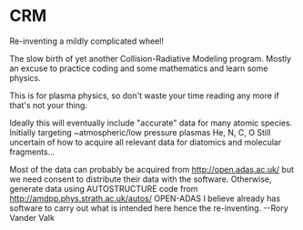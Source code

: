 # CRM
Re-inventing a mildly complicated wheel!

The slow birth of yet another Collision-Radiative Modeling program.
Mostly an excuse to practice coding and some mathematics and learn some physics.

This is for plasma physics,
so don't waste your time reading any more if that's not your thing.

Ideally this will eventually include "accurate" data for many atomic species.
Initially targeting ~atmospheric/low pressure plasmas
He, N, C, O
Still uncertain of how to acquire all relevant data for
diatomics and molecular fragments...

Most of the data can probably be acquired from http://open.adas.ac.uk/
but we need consent to distribute their data with the software.
Otherwise, generate data using AUTOSTRUCTURE code from http://amdpp.phys.strath.ac.uk/autos/
OPEN-ADAS I believe already has software to carry out what is intended here hence the re-inventing.
  --Rory Vander Valk
